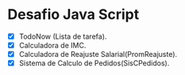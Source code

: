 # Desafio Java Script
- [x] TodoNow (Lista de tarefa).
- [x] Calculadora de IMC.
- [x] Calculadora de Reajuste Salarial(PromReajuste).
- [x] Sistema de Calculo de Pedidos(SisCPedidos).
